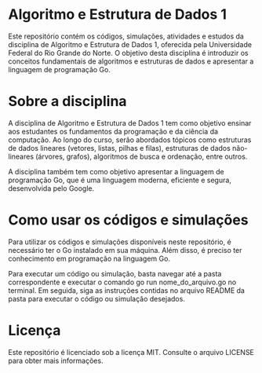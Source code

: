 # Algoritmo e Estrutura de Dados 1
Este repositório contém os códigos, simulações, atividades e estudos da disciplina de Algoritmo e Estrutura de Dados 1, oferecida pela Universidade Federal do Rio Grande do Norte. O objetivo desta disciplina é introduzir os conceitos fundamentais de algoritmos e estruturas de dados e apresentar a linguagem de programação Go.

# Sobre a disciplina
A disciplina de Algoritmo e Estrutura de Dados 1 tem como objetivo ensinar aos estudantes os fundamentos da programação e da ciência da computação. Ao longo do curso, serão abordados tópicos como estruturas de dados lineares (vetores, listas, pilhas e filas), estruturas de dados não-lineares (árvores, grafos), algoritmos de busca e ordenação, entre outros.

A disciplina também tem como objetivo apresentar a linguagem de programação Go, que é uma linguagem moderna, eficiente e segura, desenvolvida pelo Google.

# Como usar os códigos e simulações
Para utilizar os códigos e simulações disponíveis neste repositório, é necessário ter o Go instalado em sua máquina. Além disso, é preciso ter conhecimento em programação na linguagem Go.

Para executar um código ou simulação, basta navegar até a pasta correspondente e executar o comando go run nome_do_arquivo.go no terminal. Em seguida, siga as instruções contidas no arquivo README da pasta para executar o código ou simulação desejados.

# Licença
Este repositório é licenciado sob a licença MIT. Consulte o arquivo LICENSE para obter mais informações.
